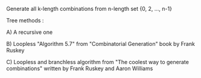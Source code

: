 Generate all k-length combinations from n-length set {0, 2, ..., n-1}

Tree methods : 

A) A recursive one

B) Loopless "Algorithm 5.7" from "Combinatorial Generation" book by Frank Ruskey 

C) Loopless and branchless algorithm from "The coolest way to generate combinations" written by Frank Ruskey and Aaron Williams
